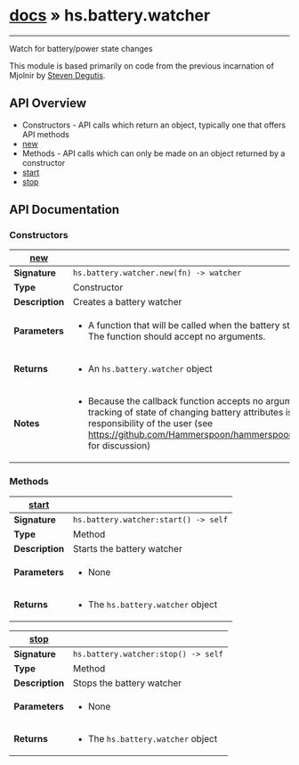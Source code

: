 # [docs](../hammerspoon/index.md) » hs.battery.watcher
---

Watch for battery/power state changes

This module is based primarily on code from the previous incarnation of Mjolnir by [Steven Degutis](https://github.com/sdegutis/).

## API Overview
* Constructors - API calls which return an object, typically one that offers API methods
 * [new](#new)
* Methods - API calls which can only be made on an object returned by a constructor
 * [start](#start)
 * [stop](#stop)

## API Documentation

### Constructors

| [new](#new)         |                                                                                     |
| --------------------------------------------|-------------------------------------------------------------------------------------|
| **Signature**                               | `hs.battery.watcher.new(fn) -> watcher`                                                                    |
| **Type**                                    | Constructor                                                                     |
| **Description**                             | Creates a battery watcher                                                                     |
| **Parameters**                              | <ul><li>A function that will be called when the battery state changes. The function should accept no arguments.</li></ul> |
| **Returns**                                 | <ul><li>An `hs.battery.watcher` object</li></ul>          |
| **Notes**                                   | <ul><li>Because the callback function accepts no arguments, tracking of state of changing battery attributes is the responsibility of the user (see https://github.com/Hammerspoon/hammerspoon/issues/166 for discussion)</li></ul>                |

### Methods

| [start](#start)         |                                                                                     |
| --------------------------------------------|-------------------------------------------------------------------------------------|
| **Signature**                               | `hs.battery.watcher:start() -> self`                                                                    |
| **Type**                                    | Method                                                                     |
| **Description**                             | Starts the battery watcher                                                                     |
| **Parameters**                              | <ul><li>None</li></ul> |
| **Returns**                                 | <ul><li>The `hs.battery.watcher` object</li></ul>          |

| [stop](#stop)         |                                                                                     |
| --------------------------------------------|-------------------------------------------------------------------------------------|
| **Signature**                               | `hs.battery.watcher:stop() -> self`                                                                    |
| **Type**                                    | Method                                                                     |
| **Description**                             | Stops the battery watcher                                                                     |
| **Parameters**                              | <ul><li>None</li></ul> |
| **Returns**                                 | <ul><li>The `hs.battery.watcher` object</li></ul>          |

